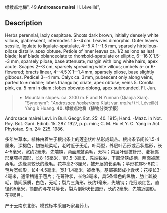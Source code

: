 绿棱点地梅",
49.**Androsace mairei** H. Léveillé",

## Description
Herbs perennial, laxly cespitose. Shoots dark brown, initially densely white villous, glabrescent, internodes 1.5--4 cm. Leaves dimorphic. Outer leaves sessile, ligulate to ligulate-spatulate, 4--5 X 1--1.5 mm, sparsely hirtellous-pilose distally, apex obtuse. Petiole of inner leaves ca. 1/2 as long as leaf blade; leaf blade oblanceolate to rhomboid-spatulate or elliptic, 6--16 X 1.5--3 mm, sparsely pilose, base attenuate, margin with long white hairs, apex acute. Scapes 2--3 cm, sparsely spreading white villous; umbels 5- or 6-flowered; bracts linear, 4--4.5 X 1--1.4 mm, sparsely pilose, base slightly gibbous. Pedicel 3--4 mm. Calyx ca. 3 mm, pubescent only along veins, parted to ± middle; lobes triangular, ciliate, apex obtuse; veins 5. Corolla pink, ca. 5 mm in diam.; lobes obovate-oblong, apex subrounded. Fl. Jun.

> * Mountain slopes. ca. 3100 m. E and N Yunnan (Qiaojia Xian).
  "Synonym": "*Androsace hookeriana* Klatt var. *mairei* (H. Léveillé) Yang &amp; Huang.
**40. 绿棱点地梅（植物分类学报）**

Androsace mairei Levl. in Bull. Geogr. Bot. 25: 40. 1915; Hand. -Mazz. in Not. Roy. Bot. Gard. Edinb. 15: 287. 1927, p. p. min.; C. M. Hu et Y. C. Yang in Act. Phytotax. Sin. 24: 225. 1986.

多年生草本。植株由着生于根出条上的莲座状叶丛形成疏丛。根出条节间长1.5-4厘米，深褐色，初被疏柔毛，老时近于无毛。叶两型，外层叶舌形或舌状匙形，长4-5毫米，宽约2毫米，先端钝，两面疏被柔毛，无柄；内层叶倒披针形、菱状匙形至窄椭圆形，长8-16毫米，宽1.5-3毫米，先端锐尖，下部渐狭成柄，两面被疏柔毛，边缘具较长的缘毛。花葶高2-3厘米，被开展的长柔毛；伞形花序5-6花；苞片宽线形，长4-4.5毫米，宽1-1.4毫米，被柔毛，基部突起成小囊状；花梗长3-4毫米，通常稍短于苞片；花萼钟状，长约3毫米，具5条绿色的纵肋，肋上疏被毛，肋间膜质，白色，无毛；裂片三角形，长约1毫米，先端钝；花冠淡红色，直径约5毫米，筒部约与花萼等长，裂片倒卵状长圆形，长约2毫米，先端近圆形。花期6月。

产于云南东北部。模式标本采自巧家县药山。
